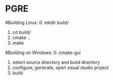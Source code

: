 # PGRE
#Building Linux:
0. mkdir build/
1. cd build/
2. cmake ..
3. make

#Building on Windows:
0. cmake-gui
1. select source directory and build directory
2. configure, generate, open visual studio project
4. build

